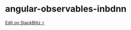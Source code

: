 # angular-observables-inbdnn

[Edit on StackBlitz ⚡️](https://stackblitz.com/edit/angular-observables-inbdnn)